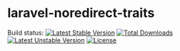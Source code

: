 # laravel-noredirect-traits

Build status:  [![Latest Stable Version](https://poser.pugx.org/thecsea/laravel-noredirect-traits/v/stable)](https://packagist.org/packages/thecsea/laravel-noredirect-traits) [![Total Downloads](https://poser.pugx.org/thecsea/laravel-noredirect-traits/downloads)](https://packagist.org/packages/thecsea/laravel-noredirect-traits) [![Latest Unstable Version](https://poser.pugx.org/thecsea/laravel-noredirect-traits/v/unstable)](https://packagist.org/packages/thecsea/laravel-noredirect-traits) [![License](https://poser.pugx.org/thecsea/laravel-noredirect-traits/license)](https://packagist.org/packages/thecsea/laravel-noredirect-traits)
